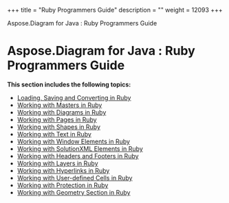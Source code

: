 +++
title = "Ruby Programmers Guide" 
description = "" 
weight = 12093 
+++

Aspose.Diagram for Java : Ruby Programmers Guide  

# Aspose.Diagram for Java : Ruby Programmers Guide


**This section includes the following topics:**

*   [Loading, Saving and Converting in Ruby](https://docs2.aspose.com/diagram/java/plugins/asposediagramjavaforruby/rubyprogrammersguide/loadingsavingandconvertinginruby/)
*   [Working with Masters in Ruby](https://docs2.aspose.com/diagram/java/plugins/asposediagramjavaforruby/rubyprogrammersguide/workingwithmastersinruby/)
*   [Working with Diagrams in Ruby](https://docs2.aspose.com/diagram/java/plugins/asposediagramjavaforruby/rubyprogrammersguide/workingwithdiagramsinruby/)
*   [Working with Pages in Ruby](https://docs2.aspose.com/diagram/java/plugins/asposediagramjavaforruby/rubyprogrammersguide/workingwithpagesinruby/)
*   [Working with Shapes in Ruby](https://docs2.aspose.com/diagram/java/plugins/asposediagramjavaforruby/rubyprogrammersguide/workingwithshapesinruby/)
*   [Working with Text in Ruby](https://docs2.aspose.com/diagram/java/plugins/asposediagramjavaforruby/rubyprogrammersguide/workingwithtextinruby/)
*   [Working with Window Elements in Ruby](https://docs2.aspose.com/diagram/java/plugins/asposediagramjavaforruby/rubyprogrammersguide/workingwithwindowelementsinruby/)
*   [Working with SolutionXML Elements in Ruby](https://docs2.aspose.com/diagram/java/plugins/asposediagramjavaforruby/rubyprogrammersguide/workingwithsolutionxmlelementsinruby/)
*   [Working with Headers and Footers in Ruby](https://docs2.aspose.com/diagram/java/plugins/asposediagramjavaforruby/rubyprogrammersguide/workingwithheadersandfootersinruby/)
*   [Working with Layers in Ruby](https://docs2.aspose.com/diagram/java/plugins/asposediagramjavaforruby/rubyprogrammersguide/workingwithlayersinruby/)
*   [Working with Hyperlinks in Ruby](https://docs2.aspose.com/diagram/java/plugins/asposediagramjavaforruby/rubyprogrammersguide/workingwithhyperlinksinruby/)
*   [Working with User-defined Cells in Ruby](https://docs2.aspose.com/diagram/java/plugins/asposediagramjavaforruby/rubyprogrammersguide/workingwithuser-definedcellsinruby/)
*   [Working with Protection in Ruby](https://docs2.aspose.com/diagram/java/plugins/asposediagramjavaforruby/rubyprogrammersguide/workingwithprotectioninruby/)
*   [Working with Geometry Section in Ruby](https://docs2.aspose.com/diagram/java/plugins/asposediagramjavaforruby/rubyprogrammersguide/workingwithgeometrysectioninruby/)


